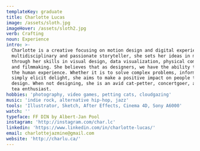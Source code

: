 ```yaml
---
templateKey: graduate
title: Charlotte Lucas
image: /assets/sloth.jpg
imageHover: /assets/sloth2.jpg
verb: Crafting
noun: Experience
intro: >-
  Charlotte is a creative focusing on motion design and digital experiences. A
  multidisciplinary and passionate storyteller, she sets her ideas in motion
  through her skills in visual design, data visualization, physical computing,
  and filmmaking. She believes that as designers, we have the ability to craft
  the human experience. Whether it is to solve complex problems, inform, or
  simply elicit delight, she aims to make a positive impact on people through
  design. When not designing, she is an avid cat-petter, concertgoer, and bubble
  tea enthusiast.
hobbies: 'photography, video games, petting cats, cloudgazing'
music: 'indie rock, alternative hip-hop, jazz'
tools: 'Illustrator, Sketch, After Effects, Cinema 4D, Sony A6000'
watch: ''
typeface: FF DIN by Albert-Jan Pool
instagram: 'http://instagram.com/char.lc'
linkedin: 'https://www.linkedin.com/in/charlotte-lucas/'
email: charlottejazmine@gmail.com
website: 'http://charlu.ca/'
---
```


